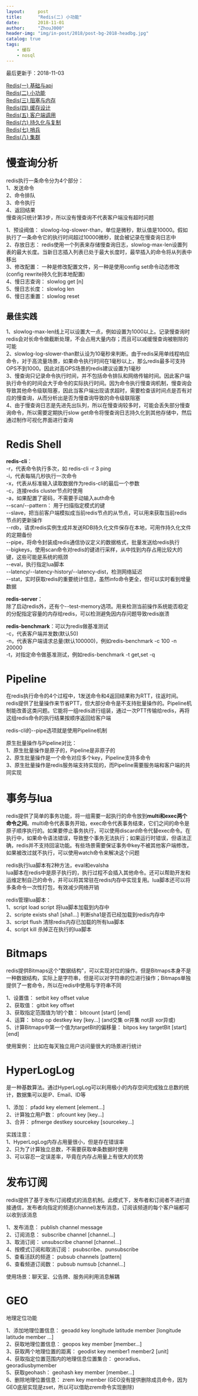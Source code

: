 ```yaml
---
layout:     post
title:      "Redis(二) 小功能"
date:       2018-11-01
author:     "ZhouJ000"
header-img: "img/in-post/2018/post-bg-2018-headbg.jpg"
catalog: true
tags:
    - 缓存
    - nosql
--- 
```


<font id="last-updated">最后更新于：2018-11-03</font>

[Redis(一) 基础与api](https://zhouj000.github.io/2018/10/23/redis-1)  
[Redis(二) 小功能](https://zhouj000.github.io/2018/11/01/redis-2)  
[Redis(三) 阻塞与内存](https://zhouj000.github.io/2018/11/03/redis-3)  
[Redis(四) 缓存设计](https://zhouj000.github.io/2018/11/04/redis-4)  
[Redis(五) 客户端调用](https://zhouj000.github.io/2018/11/06/redis-5)  
[Redis(六) 持久化与复制](https://zhouj000.github.io/2018/11/15/redis-6)  
[Redis(七) 哨兵](https://zhouj000.github.io/2018/11/16/redis-7)  
[Redis(八) 集群](https://zhouj000.github.io/2018/11/17/redis-8)  



# 慢查询分析

redis执行一条命令分为4个部分：  
1、发送命令  
2、命令排队  
3、命令执行  
4、返回结果  
慢查询只统计第3步，所以没有慢查询不代表客户端没有超时问题

1、预设阀值： slowlog-log-slower-than，单位是微秒，默认值是10000。假如执行了一条命令它的执行时间超过10000微秒，就会被记录在慢查询日志中  
2、存放日志： redis使用一个列表来存储慢查询日志，slowlog-max-len设置列表的最大长度。当新日志插入列表已处于最大长度时，最早插入的命令将从列表中移出  
3、修改配置： 一种是修改配置文件，另一种是使用config set命令动态修改(config rewrite持久化到本地配置)  
4、慢日志查询： slowlog get [n]  
5、慢日志长度： slowlog len  
6、慢日志重置： slowlog reset

## 最佳实践

1、slowlog-max-len线上可以设置大一点，例如设置为1000以上。记录慢查询时redis会对长命令做截断处理，不会占用大量内存；而且可以减缓慢查询被剔除的可能  
2、slowlog-log-slower-than默认设为10毫秒来判断。由于redis采用单线程响应命令，对于高流量场景，如果命令执行时间在1毫秒以上，那么redis最多可支持OPS不到1000。因此对高OPS场景的redis建议设置为1毫秒  
3、慢查询只记录命令执行时间，并不包括命令排队和网络传输时间。因此客户端执行命令的时间会大于命令的实际执行时间。因为命令执行慢查询机制，慢查询会导致其他命令级联阻塞，因此当客户端出现请求超时，需要检查该时间点是否有对应的慢查询，从而分析出是否为慢查询导致的命令级联阻塞  
4、由于慢查询日志是先进先出队列，所以在慢查询较多时，可能会丢失部分慢查询命令，所以需要定期执行slow get命令将慢查询日志持久化到其他存储中，然后通过制作可视化界面进行查询



# Redis Shell

**redis-cli**：  
-r，代表命令执行多次，如 redis-cli -r 3 ping  
-i，代表每隔几秒执行一次命令  
-x，代表从标准输入读取数据作为redis-cli的最后一个参数  
-c，连接redis cluster节点时使用  
-a，如果配置了密码，不需要手动输入auth命令  
--scan/--pattern： 用于扫描指定模式的键  
--slave，把当前客户端模拟成当前redis节点的从节点，可以用来获取当前redis节点的更新操作  
--rdb，请求redis实例生成并发送RDB持久化文件保存在本地，可用作持久化文件的定期备份  
--pipe，将命令封装成redis通信协议定义的数据格式，批量发送给redis执行  
--bigkeys，使用scan命令对redis的键进行采样，从中找到内存占用比较大的键，这些可能是系统的瓶颈  
--eval，执行指定lua脚本  
--latency/--latency-history/--latency-dist，检测网络延迟  
--stat，实时获取redis的重要统计信息，虽然info命令更全，但可以实时看到增量数据  

**redis-server**：  
除了启动redis外，还有个--test-memory选项。用来检测当前操作系统能否稳定的分配指定容量的内存给redis，可以检测避免因内存问题导致redis崩溃  

**redis-benchmark**：可以为redis做基准测试  
-c，代表客户端并发数(默认50)  
-n，代表客户端请求总量(默认100000)，例如redis-benchmark -c 100 -n 20000  
-t，对指定命令做基准测试，例如redis-benchmark -t get,set -q



# Pipeline

在redis执行命令的4个过程中，1发送命令和4返回结果称为RTT，往返时间。redis提供了批量操作来节省PTT，但大部分命令是不支持批量操作的。Pipeline机制能改善这类问题。它能将一组redis进行组装，通过一次PTT传输给redis，再将这组redis命令的执行结果按顺序返回给客户端

redis-cli的--pipe选项就是使用Pipeline机制

原生批量操作与Pipeline对比：  
1、原生批量操作是原子的，Pipeline是非原子的  
2、原生批量操作是一个命令对应多个key，Pipeline支持多命令  
3、原生批量操作是redis服务端支持实现的，而Pipeline需要服务端和客户端的共同实现



# 事务与lua

redis提供了简单的事务功能，将一组需要一起执行的命令放到**multi和exec两个命令之间**。multi命令代表事务开始，exec命令代表事务结束，它们之间的命令是原子顺序执行的。如果要停止事务执行，可以使用discard命令代替exec命令。在执行中，如果命令语法错误，导致整个事务无法执行；如果运行时错误，但语法正确，redis并不支持回滚功能。有些场景需要保证事务中key不被其他客户端修改，如果被改过就不执行，可以使用watch命令来解决这个问题

redis执行lua脚本有2种方法，eval和evalsha  
lua脚本在redis中是原子执行的，执行过程不会插入其他命令。还可以帮助开发和运维定制自己的命令，并可以将其常驻在redis内存中实现复用。lua脚本还可以将多条命令一次性打包，有效减少网络开销

redis管理lua脚本：  
1、script load script 将lua脚本加载到内存中  
2、scripte exists sha1 [sha1...] 判断sha1是否已经加载到redis内存中  
3、script flush 清除redis内存已加载的所有lua脚本  
4、script kill 杀掉正在执行的lua脚本



# Bitmaps

redis提供Bitmaps这个"数据结构"，可以实现对位的操作。但是Bitmaps本身不是一种数据结构，实际上是字符串，但是可以对字符串的位进行操作；Bitmaps单独提供了一套命令，所以在redis中使用与字符串不同

1、设置值： setbit key offset value  
2、获取值： gitbit key offset  
3、获取指定范围值为1的个数： bitcount [start] [end]  
4、运算： bitop op destkey key [key...] (and交集 or并集 not非 xor异或)  
5、计算Bitmaps中第一个值为targetBit的偏移量： bitpos key targetBit [start] [end]

使用案例： 比如在每天独立用户访问量很大的场景进行统计



# HyperLogLog

是一种基数算法。通过HyperLogLog可以利用极小的内存空间完成独立总数的统计，数据集可以是IP、Email、ID等

1、添加： pfadd key element [element...]  
2、计算独立用户数： pfcount key [key...]  
3、合并：  pfmerge destkey sourcekey [sourcekey...]

实践注意：  
1、HyperLogLog内存占用量很小，但是存在错误率  
2、只为了计算独立总数，不需要获取单条数据时使用  
3、可以容忍一定误差率，毕竟在内存占用量上有很大的优势



# 发布订阅

redis提供了基于发布/订阅模式的消息机制。此模式下，发布者和订阅者不进行直接通信，发布者向指定的频道(channel)发布消息，订阅该频道的每个客户端都可以收到该消息

1、发布消息： publish channel message  
2、订阅消息： subscribe channel [channel...]   
3、取消订阅： unsubscribe channel [channel...]   
4、按模式订阅和取消订阅： psubscribe、punsubscribe  
5、查看活跃的频道： pubsub channels [pattern]  
6、查看频道订阅数： pubsub numsub [channel...]

使用场景：聊天室、公告牌、服务间利用消息解耦



# GEO

地理定位功能

1、添加地理位置信息： geoadd key longitude latitude member [longitude latitude member ...]  
2、获取地理位置信息： geopos key member [member...]  
3、获取两个地理位置的距离： geodist key member1 member2 [unit]  
4、获取指定位置范围内的地理信息位置集合： georadius、georadiusbymember  
5、获取geohash： geohash key member [member...]  
6、删除地理位置信息： zrem key member (GEO没有提供删除成员命令，因为GEO底层实现是zset，所以可以借助zrem命令实现删除)

